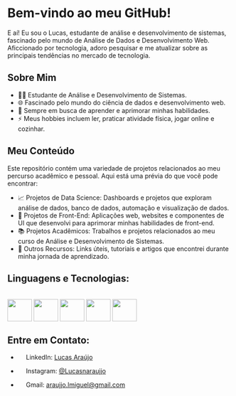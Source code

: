 # Bem-vindo ao meu GitHub!

E aí! Eu sou o Lucas, estudante de análise e desenvolvimento de sistemas, fascinado pelo mundo de Análise de Dados e Desenvolvimento Web. Aficcionado por tecnologia, adoro pesquisar e me atualizar sobre as principais tendências no mercado de 
tecnologia. 


## Sobre Mim

- 👨‍💻 Estudante de Análise e Desenvolvimento de Sistemas.
- 🌐 Fascinado pelo mundo do ciência de dados e desenvolvimento web.
- 🚀 Sempre em busca de aprender e aprimorar minhas habilidades.
- ⚡ Meus hobbies incluem ler, praticar atividade física, jogar online e cozinhar.

## Meu Conteúdo

Este repositório contém uma variedade de projetos relacionados ao meu percurso acadêmico e pessoal. Aqui está uma prévia do que você pode encontrar:

- 📈 Projetos de Data Science: Dashboards e projetos que exploram análise de dados, banco de dados, automação e visualização de dados.
- 🌟 Projetos de Front-End: Aplicações web, websites e componentes de UI que desenvolvi para aprimorar minhas habilidades de front-end.
- 📚 Projetos Acadêmicos: Trabalhos e projetos relacionados ao meu curso de Análise e Desenvolvimento de Sistemas.
- 🔗 Outros Recursos: Links úteis, tutoriais e artigos que encontrei durante minha jornada de aprendizado.

## Linguagens e Tecnologias:

<div style = "display:inline_block"><br>

<img align= "center" width='55' height='50' src="https://cdn.jsdelivr.net/gh/devicons/devicon/icons/python/python-original.svg" />

<img align= "center" width='55' height='50' src="https://cdn.jsdelivr.net/gh/devicons/devicon/icons/mysql/mysql-original.svg" />

<img align= "center" width='55' height='50' src="https://cdn.jsdelivr.net/gh/devicons/devicon/icons/html5/html5-original.svg" />

<img align= "center" width='55' height='50' src="https://cdn.jsdelivr.net/gh/devicons/devicon/icons/css3/css3-original.svg" />

<img align= "center" width='55' height='50' src="https://cdn.jsdelivr.net/gh/devicons/devicon/icons/javascript/javascript-original.svg" />

</div>

## Entre em Contato: 

-  <img width='14' height='14' src="https://cdn.jsdelivr.net/gh/devicons/devicon/icons/linkedin/linkedin-original.svg"/> LinkedIn: <a href="https://www.linkedin.com/in/lucasaraujjo" target="_blank">Lucas Araújo</a>

-  <img width='14' height='14' src="https://raw.githubusercontent.com/rahuldkjain/github-profile-readme-generator/master/src/images/icons/Social/instagram.svg"  target="blank"/></a> 
Instagram: <a href="https://instagram.com/lucasnaraujoo?igshid=NGVhN2U2NjQ0Yg%3D%3D&utm_source=qr">@Lucasnaraujjo</a>

-  <img width='14' height='14' src="https://raw.githubusercontent.com/jmnote/z-icons/master/svg/google.svg" /> Gmail: [araujjo.lmiguel@gmail.com](mailto:araujjo.lmiguel@gmail.com)


<!--
**LucasAraujjo/LucasAraujjo** is a ✨ _special_ ✨ repository because its `README.md` (this file) appears on your GitHub profile.

Here are some ideas to get you started:

- 🔭 I’m currently working on ...
- 🌱 I’m currently learning ...
- 👯 I’m looking to collaborate on ...
- 🤔 I’m looking for help with ...
- 💬 Ask me about ...
- 📫 How to reach me: ...
- 😄 Pronouns: ...
- ⚡ Fun fact: ...
-->
